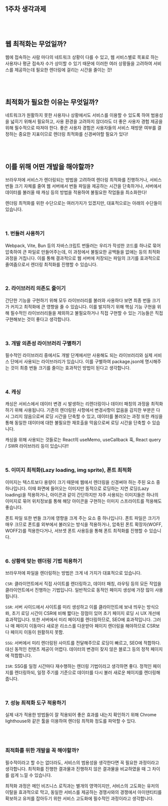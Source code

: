 ## 1주차 생각과제

<br />
<br />

## 웹 최적화는 무었일까?

웹에 접속하는 사람 마다의 네트워크 상황이 다를 수 있고, 웹 서비스별로 목표로 하는 사용자나 평균 접속자 수가 상이할 수 있기 때문에
이러한 여러 상황들을 고려하여 서비스를 제공하는데 필요한 렌더링에 걸리는 시간을 줄이는 것!

<br />
<br />

## 최적화가 필요한 이유는 무엇일까?

네트워크가 원활하지 못한 사용자나 상황에서도 서비스를 이용할 수 있도록 하여 범용성을 넓히기 위해서 필요하고,
사용 환경을 고려하지 않더라도 더 좋은 사용자 경험 제공을 위해 필수적으로 따져야 한다. 
좋은 사용자 경험은 사용자들의 서비스 재방문 여부를 결정하는 중요한 지표이므로 렌더링 최적화를 신경써야할 필요가 있다!

<br />
<br />

## 이를 위해 어떤 개발을 해야할까?

브라우저에 서비스가 렌더링되는 방법을 고려하여 렌더링 최적화를 진행하거나,
서비스 번들 크기 자체를 줄여 웹 서버에서 번들 파일을 제공하는 시간을 단축하거나,
서버에서 데이터를 불러올 때 캐싱 등의 방법을 적용하여 불필요한 작업들을 최소화한다!

렌더링 최적화를 위한 수단으로는 여러가지가 있겠지만,
대표적으로는 아래의 수단들이 있습니다.

<br />

### 1. 번들러 사용하기

Webpack, Vite, Bun 등의 자바스크립트 번들러는 우리가 작성한 코드를 하나로 묶어 압축하여 큰 파일로 만들어주는데, 이 과정에서 불필요한 공백들을 없애는 등의 최적화 과정을 거칩니다. 이를 통해 결과적으로 웹 서버에 저장되는 파일의 크기를 효과적으로 줄여줌으로서 렌더링 최적화를 진행할 수 있습니다.

<br />

### 2. 라이브러리 의존도 줄이기

간단한 기능을 구현하기 위해 모두 라이브러리를 불러와 사용하다 보면 최종 번들 크기가 커지고 최적화에 큰 영향을 줄 수 있습니다.
이를 발지하기 위해 핵심 기능 구현을 위해 필수적인 라이브러리들을 제외하고 불필요하거나 직접 구현할 수 있는 기능들은
직접 구현해보는 것이 좋다고 생각합니다.

<br />

### 3. 개발 의존성 라이브러리 구별하기

필수적인 라이브러리 중에서도 개발 단계에서만 사용해도 되는 라이브러리와 실제 서비스 단에서 사용되는 라이브러리가 있습니다.
이를 구별하여 package.json에 명시해주는 것이 최종 번들 크기를 줄이는 효과적인 방법이 된다고 생각합니다.

<br />

### 4. 캐싱

캐싱은 서비스에서 데이터 변경 시 발생하는 리렌더링이나 데이터 패칭의 과정을 최적화하기 위해 사용됩니다. 
기존의 렌더링된 사항에서 변경사항이 없음을 감지한 부분은 다시 그리지 않음으로써 로딩 시간을 단축할 수 있고,
데이터를 불러오는 과정 또한 캐싱을 통해 동일한 데이터에 대한 불필요한 재호출을 막음으로써 로딩 시간을 단축할 수 있습니다.

캐싱을 위해 사용되는 것들로는 React의 useMemo, useCallback 훅, React query / SWR 라이브러리 등이 있습니다!!

<br />

### 5. 이미지 최적화(Lazy loading, img sprite), 폰트 최적화

이미지는 텍스트보다 용량이 크기 때문에 웹에서 렌더링을 신경써야 하는 주된 요소 중 하나입니다.
이때 화면에 들어오는 이미지만 동적으로 로딩하는 지연 로딩(Lazy loading)을 적용하거나,
아이콘과 같이 간단하지만 자주 사용되는 이미지들은 하나의 이미지로 묶어 위치정보를 통해 해당 아이콘을 구현하는 이미지 스프라이트를 적용해도 좋습니다.

폰트 파일 또한 번들 크기에 영향을 크게 주는 요소 중 하나입니다.
폰트 파일은 크기가 매우 크므로 폰트를 외부에서 불러오는 방식을 적용하거나, 압축된 폰트 확장자(WOFF, WOFF2)를 적용한다거나,
서브셋 폰트 사용등을 통해 폰트 최적화를 진행할 수 있습니다.

<br />

### 6. 상황에 맞는 렌더링 기법 적용하기

브라우저에 파일을 렌더링하는 방법은 크게 네 가지가 대표적으로 있습니다.

`CSR`: 클라이언트에서 직접 사이트를 렌더링하고, 데이터 패칭, 라우팅 등의 모든 작업을 클라이언트에서 진행하는 기법입니다.
일반적으로 동적인 페이지 생성에 가장 많이 사용됩니다.

`SSR`: 서버 사이드에서 사이트를 미리 생성하고 이를 클라이언트에 보내 띄우는 방식으롸, 초기 로딩 시간이 CSR에 비해 짧다는 장점이 있어
초기 페이지 로딩 시 UX 개선에 효과적입니다. 또한 서버에서 미리 페이지를 렌더링하므로, SEO에 효과적입니다.
그러나 매 페이지 이동마다 새로운 리소스를 다운받아 페이지 렌더링을 해야하므로 CSR보다 페이지 이동이 원활하지 못함.

`SSG`: 서버에서 미리 렌더링된 사이트를 전달해주므로 로딩이 빠르고, SEO에 적합하다.
대신 동적인 컨텐츠 제공이 어렵다.
데이터의 변경이 잦지 않은 블로그 등의 정적 페이지에 적합합니다.

`ISR`: SSG를 일정 시간마다 재수행하는 렌더링 기법이라고 생각하면 좋다.
정적인 페이지를 렌더링하되, 일정 주기를 기준으로 데이터를 다시 불러 새로운 페이지를 렌더링해줍니다.

<br />

### 7. 성능 최적화 도구 적용하기

실제 내가 적용한 방법들이 잘 적용되어 좋은 효과를 내는지 확인하기 위해 Chrome lighthouse와 같은 툴을 이용하여 렌더링 최적화 정도를 파악할 수 있다.


<br />
<br />

### 최적화를 위한 개발을 꼭 해야할까?

필수적이라고 할 수는 없더라도, 서비스의 범용성을 생각한다면 꼭 필요한 과정이라고 생각합니다.
최적화를 진행한 결과물과 진행하지 않은 결과물을 비교하였을 때 그 차이를 쉽게 느낄 수 있습니다.

최적화 과정은 메인 비즈니스 로직과는 별개의 영역이지만,
서비스의 고도화는 유저의 이탈을 효과적으로 막고, 동일한 서비스를 제공하는 경쟁사와의 경쟁에서 아이덴티티를 확보하고 유저를 잡아두기 위한 서비스 고도화에 필수적인 과정이라고 생각합니다.
